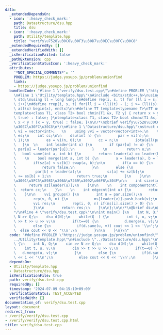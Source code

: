```yaml
---
data:
  _extendedDependsOn:
  - icon: ':heavy_check_mark:'
    path: Datastructure/dsu.hpp
    title: dsu
  - icon: ':heavy_check_mark:'
    path: Utility/template.hpp
    title: "verify\u7528\u30C6\u30F3\u30D7\u30EC\u30FC\u30C8"
  _extendedRequiredBy: []
  _extendedVerifiedWith: []
  _isVerificationFailed: false
  _pathExtension: cpp
  _verificationStatusIcon: ':heavy_check_mark:'
  attributes:
    '*NOT_SPECIAL_COMMENTS*': ''
    PROBLEM: https://judge.yosupo.jp/problem/unionfind
    links:
    - https://judge.yosupo.jp/problem/unionfind
  bundledCode: "#line 1 \"verify/dsu.test.cpp\"\n#define PROBLEM \"https://judge.yosupo.jp/problem/unionfind\"\
    \n#line 1 \"Utility/template.hpp\"\n#include <bits/stdc++.h>\nusing namespace\
    \ std;\nusing ll = long long;\n#define rep(i, s, t) for (ll i = s; i < (ll)(t);\
    \ i++)\n#define rrep(i, s, t) for(ll i = (ll)(t) - 1; i >= (ll)(s); i--)\n#define\
    \ all(x) begin(x), end(x)\n\n#define TT template<typename T>\nTT using vec = vector<T>;\n\
    template<class T1, class T2> bool chmin(T1 &x, T2 y) { return x > y ? (x = y,\
    \ true) : false; }\ntemplate<class T1, class T2> bool chmax(T1 &x, T2 y) { return\
    \ x < y ? (x = y, true) : false; }\n\n/*\n@brief verify\u7528\u30C6\u30F3\u30D7\
    \u30EC\u30FC\u30C8\n*/\n#line 1 \"Datastructure/dsu.hpp\"\nstruct dsu {\n    using\
    \ vi = vector<int>;   \n    using vvi = vector<vector<int>>;\n    vi par, sz,\
    \ es;\n    int cc;\n\n    dsu(int n) {\n        par = vi(n);\n        sz = vi(n,\
    \ 1);\n        es = vi(n, 0);\n        cc = n;\n        iota(all(par), 0);\n \
    \   }\n  \n    int leader(int u) {\n        if (par[u] != u) {\n            return\
    \ par[u] = leader(par[u]);\n        }    \n         return u;\n    }\n    \n \
    \   bool same(int a, int b) {\n        return leader(a) == leader(b);\n    }\n\
    \    \n    bool merge(int a, int b) {\n        a = leader(a), b = leader(b);\n\
    \        if(sz[a] < sz[b]) swap(a, b);\n\n        if(a == b) {\n            ++es[a];\n\
    \            return false;\n        }\n        else {\n            cc--;\n   \
    \         par[b] = leader(a);\n            sz[a] += sz[b];\n            es[a]\
    \ += es[b] + 1;\n            return true;\n        }\n    }\n\n    //\u4EE5\u4E0B\
    \u3001\u5FC5\u8981\u306A\u7269\u3092\u66F8\u304F\n\n    int size(int u) {\n  \
    \      return sz[leader(u)];\n    }\n\n    \n    int componentcnt() {\n      \
    \  return cc;\n    }\n    \n    int edgecnt(int u) {\n        return es[leader(u)];\n\
    \    }\n\n    vvi groups() {\n        int n = par.size();\n        vvi ms(n);\n\
    \        rep(v, 0, n) {\n            ms[leader(v)].push_back(v);\n        }\n\n\
    \        vvi res;\n        rep(i, 0, n) if(ms[i].size() > 0) {\n            res.push_back(ms[i]);\n\
    \        }\n\n        return res;\n    }\n\n};\n\n/*\n@brief dsu\n@docs doc/dsu.md\n\
    */\n#line 4 \"verify/dsu.test.cpp\"\n\nint main() {\n    int N, Q;\n    cin >>\
    \ N >> Q;\n    dsu d(N);\n    while(Q--) {\n        int t, u, v;\n        cin\
    \ >> t >> u >> v;\n        if(t==0) {\n            d.merge(u, v);\n        }\n\
    \        else {\n            if(d.same(u, v)) cout << 1 << '\\n';\n          \
    \  else cout << 0 << '\\n';\n        }\n\n    }\n}\n"
  code: "#define PROBLEM \"https://judge.yosupo.jp/problem/unionfind\"\n#include \"\
    ../Utility/template.hpp\"\n#include \"../Datastructure/dsu.hpp\"\n\nint main()\
    \ {\n    int N, Q;\n    cin >> N >> Q;\n    dsu d(N);\n    while(Q--) {\n    \
    \    int t, u, v;\n        cin >> t >> u >> v;\n        if(t==0) {\n         \
    \   d.merge(u, v);\n        }\n        else {\n            if(d.same(u, v)) cout\
    \ << 1 << '\\n';\n            else cout << 0 << '\\n';\n        }\n\n    }\n}"
  dependsOn:
  - Utility/template.hpp
  - Datastructure/dsu.hpp
  isVerificationFile: true
  path: verify/dsu.test.cpp
  requiredBy: []
  timestamp: '2024-07-09 04:15:19+09:00'
  verificationStatus: TEST_ACCEPTED
  verifiedWith: []
documentation_of: verify/dsu.test.cpp
layout: document
redirect_from:
- /verify/verify/dsu.test.cpp
- /verify/verify/dsu.test.cpp.html
title: verify/dsu.test.cpp
---
```

